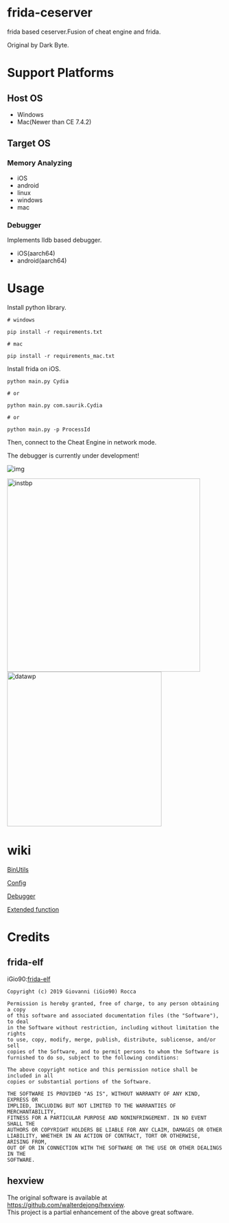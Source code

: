 # frida-ceserver

frida based ceserver.Fusion of cheat engine and frida.

Original by Dark Byte.

# Support Platforms

## Host OS

- Windows
- Mac(Newer than CE 7.4.2)

## Target OS

### Memory Analyzing

- iOS
- android
- linux
- windows
- mac

### Debugger

Implements lldb based debugger.  

- iOS(aarch64)
- android(aarch64)

# Usage

Install python library.

```
# windows

pip install -r requirements.txt

# mac

pip install -r requirements_mac.txt
```

Install frida on iOS.

```
python main.py Cydia

# or

python main.py com.saurik.Cydia

# or

python main.py -p ProcessId
```

Then, connect to the Cheat Engine in network mode.

The debugger is currently under development!

![img](https://user-images.githubusercontent.com/56913432/120924433-baa86600-c70e-11eb-8794-ab5c28ec50b6.png)

<img width="450" alt="instbp" src="https://github.com/DoranekoSystems/frida-ceserver/assets/96031346/9fcdd82d-d67f-43d1-a7bd-77508cf230e7">

<img width="360" alt="datawp" src="https://github.com/DoranekoSystems/frida-ceserver/assets/96031346/08a9de4f-eac1-4ad2-a231-f8260bebfdcb">

# wiki

[BinUtils](https://github.com/DoranekoSystems/frida-ceserver/wiki/BinUtils 'BinUtils')

[Config](https://github.com/DoranekoSystems/frida-ceserver/wiki/Config 'Config')

[Debugger](https://github.com/DoranekoSystems/frida-ceserver/wiki/Debugger 'Debugger')

[Extended function](https://github.com/DoranekoSystems/frida-ceserver/wiki/Extended-function 'Extended function')

# Credits

## frida-elf

iGio90:[frida-elf](https://github.com/iGio90/frida-elf)

```
Copyright (c) 2019 Giovanni (iGio90) Rocca

Permission is hereby granted, free of charge, to any person obtaining a copy
of this software and associated documentation files (the "Software"), to deal
in the Software without restriction, including without limitation the rights
to use, copy, modify, merge, publish, distribute, sublicense, and/or sell
copies of the Software, and to permit persons to whom the Software is
furnished to do so, subject to the following conditions:

The above copyright notice and this permission notice shall be included in all
copies or substantial portions of the Software.

THE SOFTWARE IS PROVIDED "AS IS", WITHOUT WARRANTY OF ANY KIND, EXPRESS OR
IMPLIED, INCLUDING BUT NOT LIMITED TO THE WARRANTIES OF MERCHANTABILITY,
FITNESS FOR A PARTICULAR PURPOSE AND NONINFRINGEMENT. IN NO EVENT SHALL THE
AUTHORS OR COPYRIGHT HOLDERS BE LIABLE FOR ANY CLAIM, DAMAGES OR OTHER
LIABILITY, WHETHER IN AN ACTION OF CONTRACT, TORT OR OTHERWISE, ARISING FROM,
OUT OF OR IN CONNECTION WITH THE SOFTWARE OR THE USE OR OTHER DEALINGS IN THE
SOFTWARE.
```

## hexview

The original software is available at  
https://github.com/walterdejong/hexview.  
This project is a partial enhancement of the above great software.
